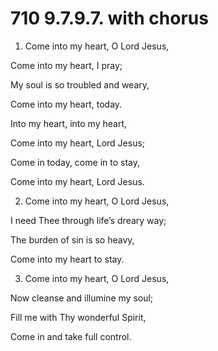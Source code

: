 # 710 9.7.9.7. with chorus

1.  Come into my heart, O Lord Jesus,

Come into my heart, I pray;

My soul is so troubled and weary,

Come into my heart, today.

Into my heart, into my heart,

Come into my heart, Lord Jesus;

Come in today, come in to stay,

Come into my heart, Lord Jesus.

2.  Come into my heart, O Lord Jesus,

I need Thee through life’s dreary way;

The burden of sin is so heavy,

Come into my heart to stay.

3.  Come into my heart, O Lord Jesus,

Now cleanse and illumine my soul;

Fill me with Thy wonderful Spirit,

Come in and take full control.

